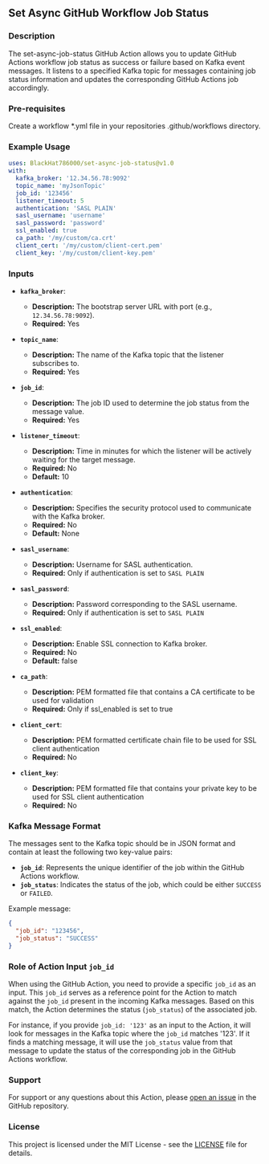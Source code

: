 ## Set Async GitHub Workflow Job Status

### Description

The set-async-job-status GitHub Action allows you to update GitHub Actions workflow job status as success or failure based on Kafka event messages. It listens to a specified Kafka topic for messages containing job status information and updates the corresponding GitHub Actions job accordingly.

### Pre-requisites

Create a workflow *.yml file in your repositories .github/workflows directory.

### Example Usage

```yaml
uses: BlackHat786000/set-async-job-status@v1.0
with:
  kafka_broker: '12.34.56.78:9092'
  topic_name: 'myJsonTopic'
  job_id: '123456'
  listener_timeout: 5
  authentication: 'SASL PLAIN'
  sasl_username: 'username'
  sasl_password: 'password'
  ssl_enabled: true
  ca_path: '/my/custom/ca.crt'
  client_cert: '/my/custom/client-cert.pem'
  client_key: '/my/custom/client-key.pem'
```

### Inputs

- **`kafka_broker`**:
  - **Description:** The bootstrap server URL with port (e.g., `12.34.56.78:9092`).
  - **Required:** Yes

- **`topic_name`**:
  - **Description:** The name of the Kafka topic that the listener subscribes to.
  - **Required:** Yes

- **`job_id`**:
  - **Description:** The job ID used to determine the job status from the message value.
  - **Required:** Yes

- **`listener_timeout`**:
  - **Description:** Time in minutes for which the listener will be actively waiting for the target message.
  - **Required:** No
  - **Default:** 10

- **`authentication`**:
  - **Description:** Specifies the security protocol used to communicate with the Kafka broker.
  - **Required:** No
  - **Default:** None

- **`sasl_username`**:
  - **Description:** Username for SASL authentication.
  - **Required:** Only if authentication is set to `SASL PLAIN`

- **`sasl_password`**:
  - **Description:** Password corresponding to the SASL username.
  - **Required:** Only if authentication is set to `SASL PLAIN`

- **`ssl_enabled`**:
  - **Description:** Enable SSL connection to Kafka broker.
  - **Required:** No
  - **Default:** false

- **`ca_path`**:
  - **Description:** PEM formatted file that contains a CA certificate to be used for validation
  - **Required:** Only if ssl_enabled is set to true

- **`client_cert`**:
  - **Description:** PEM formatted certificate chain file to be used for SSL client authentication
  - **Required:** No

- **`client_key`**:
  - **Description:** PEM formatted file that contains your private key to be used for SSL client authentication
  - **Required:** No

### Kafka Message Format

The messages sent to the Kafka topic should be in JSON format and contain at least the following two key-value pairs:

- **`job_id`**: Represents the unique identifier of the job within the GitHub Actions workflow.
- **`job_status`**: Indicates the status of the job, which could be either `SUCCESS` or `FAILED`.

Example message:
```json
{
  "job_id": "123456",
  "job_status": "SUCCESS"
}
```

### Role of Action Input `job_id`

When using the GitHub Action, you need to provide a specific `job_id` as an input. This `job_id` serves as a reference point for the Action to match against the `job_id` present in the incoming Kafka messages. Based on this match, the Action determines the status (`job_status`) of the associated job.

For instance, if you provide `job_id: '123'` as an input to the Action, it will look for messages in the Kafka topic where the `job_id` matches '123'. If it finds a matching message, it will use the `job_status` value from that message to update the status of the corresponding job in the GitHub Actions workflow.

### Support

For support or any questions about this Action, please [open an issue](https://github.com/BlackHat786000/set-async-job-status/issues) in the GitHub repository.

### License

This project is licensed under the MIT License - see the [LICENSE](https://github.com/BlackHat786000/set-async-job-status/blob/main/LICENSE) file for details.
